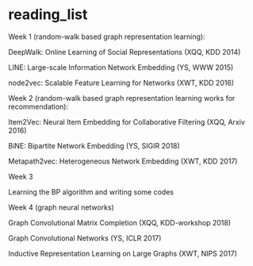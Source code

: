 # reading_list

Week 1 (random-walk based graph representation learning):

DeepWalk: Online Learning of Social Representations (XQQ, KDD 2014)

LINE: Large-scale Information Network Embedding (YS, WWW 2015)

node2vec: Scalable Feature Learning for Networks (XWT, KDD 2016)




Week 2 (random-walk based graph representation learning works for recommendation):

Item2Vec: Neural Item Embedding for Collaborative Filtering (XQQ, Arxiv 2016)

BiNE: Bipartite Network Embedding (YS, SIGIR 2018)

Metapath2vec: Heterogeneous Network Embedding (XWT, KDD 2017)



Week 3

Learning the BP algorithm and writing some codes


Week 4 (graph neural networks)

Graph Convolutional Matrix Completion (XQQ, KDD-workshop 2018)

Graph Convolutional Networks (YS, ICLR 2017)

Inductive Representation Learning on Large Graphs (XWT, NIPS 2017)
